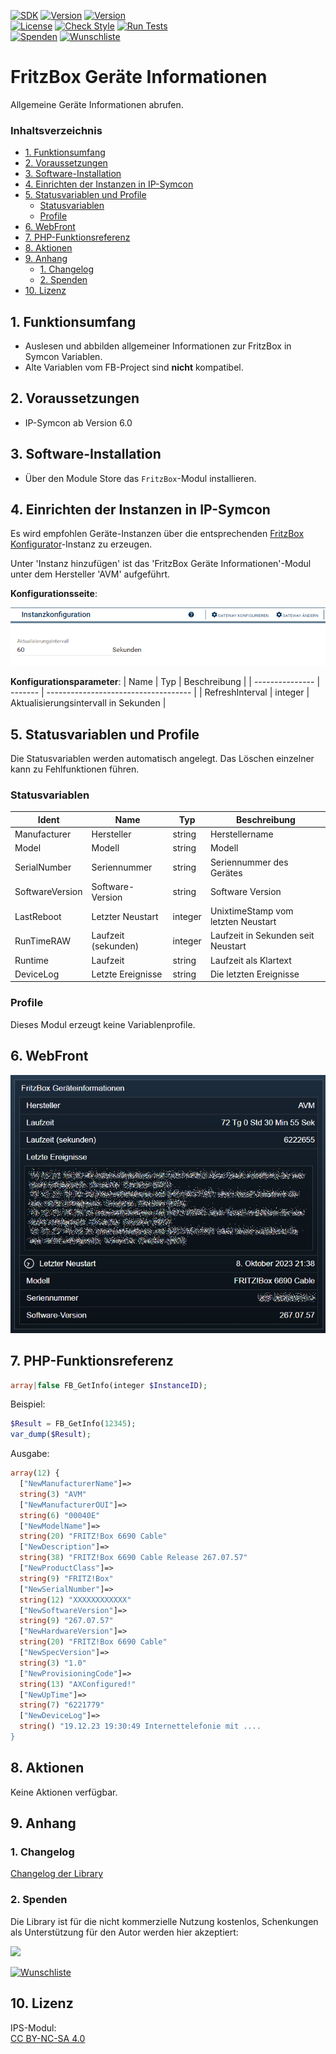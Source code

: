 [![SDK](https://img.shields.io/badge/Symcon-PHPModul-red.svg)](https://www.symcon.de/service/dokumentation/entwicklerbereich/sdk-tools/sdk-php/)
[![Version](https://img.shields.io/badge/Modul%20version-0.80-blue.svg)]()
[![Version](https://img.shields.io/badge/Symcon%20Version-6.0%20%3E-green.svg)](https://community.symcon.de/t/ip-symcon-6-0-testing/44478)  
[![License](https://img.shields.io/badge/License-CC%20BY--NC--SA%204.0-green.svg)](https://creativecommons.org/licenses/by-nc-sa/4.0/)
[![Check Style](https://github.com/Nall-chan/FritzBox/workflows/Check%20Style/badge.svg)](https://github.com/Nall-chan/FritzBox/actions) [![Run Tests](https://github.com/Nall-chan/FritzBox/workflows/Run%20Tests/badge.svg)](https://github.com/Nall-chan/FritzBox/actions)  
[![Spenden](https://www.paypalobjects.com/de_DE/DE/i/btn/btn_donate_SM.gif)](#2-spenden)
[![Wunschliste](https://img.shields.io/badge/Wunschliste-Amazon-ff69fb.svg)](#2-spenden)  

# FritzBox Geräte Informationen <!-- omit in toc -->
Allgemeine Geräte Informationen abrufen.  

### Inhaltsverzeichnis <!-- omit in toc -->

- [1. Funktionsumfang](#1-funktionsumfang)
- [2. Voraussetzungen](#2-voraussetzungen)
- [3. Software-Installation](#3-software-installation)
- [4. Einrichten der Instanzen in IP-Symcon](#4-einrichten-der-instanzen-in-ip-symcon)
- [5. Statusvariablen und Profile](#5-statusvariablen-und-profile)
  - [Statusvariablen](#statusvariablen)
  - [Profile](#profile)
- [6. WebFront](#6-webfront)
- [7. PHP-Funktionsreferenz](#7-php-funktionsreferenz)
- [8. Aktionen](#8-aktionen)
- [9. Anhang](#9-anhang)
  - [1. Changelog](#1-changelog)
  - [2. Spenden](#2-spenden)
- [10. Lizenz](#10-lizenz)

## 1. Funktionsumfang

* Auslesen und abbilden allgemeiner Informationen zur FritzBox in Symcon Variablen.
* Alte Variablen vom FB-Project sind **nicht** kompatibel.

## 2. Voraussetzungen

- IP-Symcon ab Version 6.0

## 3. Software-Installation

* Über den Module Store das `FritzBox`-Modul installieren.


## 4. Einrichten der Instanzen in IP-Symcon
 
 Es wird empfohlen Geräte-Instanzen über die entsprechenden [FritzBox Konfigurator](../FritzBox%20Configurator/README.md)-Instanz zu erzeugen.  

 Unter 'Instanz hinzufügen' ist das 'FritzBox Geräte Informationen'-Modul unter dem Hersteller 'AVM' aufgeführt.

__Konfigurationsseite__:

![Config](imgs/config.png)

__Konfigurationsparameter__: 
| Name            | Typ     | Beschreibung                         |
| --------------- | ------- | ------------------------------------ |
| RefreshInterval | integer | Aktualisierungsintervall in Sekunden |

## 5. Statusvariablen und Profile

Die Statusvariablen werden automatisch angelegt. Das Löschen einzelner kann zu Fehlfunktionen führen.

### Statusvariablen

| Ident           | Name                | Typ     | Beschreibung                       |
| --------------- | ------------------- | ------- | ---------------------------------- |
| Manufacturer    | Hersteller          | string  | Herstellername                     |
| Model           | Modell              | string  | Modell                             |
| SerialNumber    | Seriennummer        | string  | Seriennummer des Gerätes           |
| SoftwareVersion | Software-Version    | string  | Software Version                   |
| LastReboot      | Letzter Neustart    | integer | UnixtimeStamp vom letzten Neustart |
| RunTimeRAW      | Laufzeit (sekunden) | integer | Laufzeit in Sekunden seit Neustart |
| Runtime         | Laufzeit            | string  | Laufzeit als Klartext              |
| DeviceLog       | Letzte Ereignisse   | string  | Die letzten Ereignisse             |

### Profile

Dieses Modul erzeugt keine Variablenprofile.  

## 6. WebFront

![Webfront](imgs/webfront.png)

## 7. PHP-Funktionsreferenz

```php
array|false FB_GetInfo(integer $InstanceID);
```
Beispiel:  
```php
$Result = FB_GetInfo(12345);
var_dump($Result);
```
Ausgabe:
```php
array(12) {
  ["NewManufacturerName"]=>
  string(3) "AVM"
  ["NewManufacturerOUI"]=>
  string(6) "00040E"
  ["NewModelName"]=>
  string(20) "FRITZ!Box 6690 Cable"
  ["NewDescription"]=>
  string(38) "FRITZ!Box 6690 Cable Release 267.07.57"
  ["NewProductClass"]=>
  string(9) "FRITZ!Box"
  ["NewSerialNumber"]=>
  string(12) "XXXXXXXXXXXX"
  ["NewSoftwareVersion"]=>
  string(9) "267.07.57"
  ["NewHardwareVersion"]=>
  string(20) "FRITZ!Box 6690 Cable"
  ["NewSpecVersion"]=>
  string(3) "1.0"
  ["NewProvisioningCode"]=>
  string(13) "AXConfigured!"
  ["NewUpTime"]=>
  string(7) "6221779"
  ["NewDeviceLog"]=>
  string() "19.12.23 19:30:49 Internettelefonie mit ....
}

```

## 8. Aktionen

Keine Aktionen verfügbar.

## 9. Anhang

### 1. Changelog

[Changelog der Library](../README.md#changelog)

### 2. Spenden

  Die Library ist für die nicht kommerzielle Nutzung kostenlos, Schenkungen als Unterstützung für den Autor werden hier akzeptiert:  

<a href="https://www.paypal.com/donate?hosted_button_id=G2SLW2MEMQZH2" target="_blank"><img src="https://www.paypalobjects.com/de_DE/DE/i/btn/btn_donate_LG.gif" border="0" /></a>  

[![Wunschliste](https://img.shields.io/badge/Wunschliste-Amazon-ff69fb.svg)](https://www.amazon.de/hz/wishlist/ls/YU4AI9AQT9F?ref_=wl_share) 

## 10. Lizenz

  IPS-Modul:  
  [CC BY-NC-SA 4.0](https://creativecommons.org/licenses/by-nc-sa/4.0/)  

